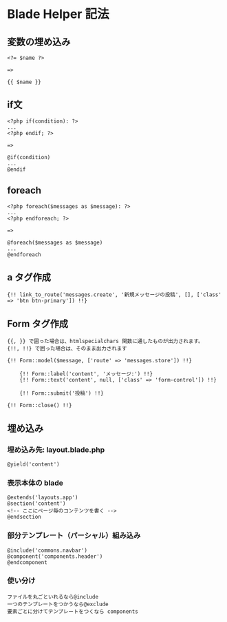 # Blade Helper 記法

## 変数の埋め込み
```
<?= $name ?>

=>

{{ $name }}
```
## if文
```
<?php if(condition): ?>
...
<?php endif; ?>

=>

@if(condition)
...
@endif
```

## foreach
```
<?php foreach($messages as $message): ?>
...
<?php endforeach; ?>

=>

@foreach($messages as $message)
...
@endforeach
```
## a タグ作成
```
{!! link_to_route('messages.create', '新規メッセージの投稿', [], ['class' => 'btn btn-primary']) !!}
```

## Form タグ作成
```
{{, }} で囲った場合は、htmlspecialchars 関数に通したものが出力されます。
{!!, !!} で囲った場合は、そのまま出力されます

{!! Form::model($message, ['route' => 'messages.store']) !!}

    {!! Form::label('content', 'メッセージ:') !!}
    {!! Form::text('content', null, ['class' => 'form-control']) !!}
    
    {!! Form::submit('投稿') !!}

{!! Form::close() !!}
```

## 埋め込み
### 埋め込み先: layout.blade.php
```
@yield('content')
```
### 表示本体の blade
```
@extends('layouts.app')
@section('content')
<!-- ここにページ毎のコンテンツを書く -->
@endsection
```

### 部分テンプレート（パーシャル）組み込み
```
@include('commons.navbar')
@component('components.header')
@endcomponent
```
### 使い分け
```
ファイルを丸ごといれるなら@include
一つのテンプレートをつかうなら@exclude
要素ごとに分けてテンプレートをつくなら components
```